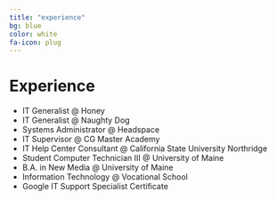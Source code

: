 ```yaml
---
title: "experience"
bg: blue
color: white
fa-icon: plug
---
```


# Experience

- IT Generalist @ Honey
- IT Generalist @ Naughty Dog
- Systems Administrator @ Headspace
- IT Supervisor @ CG Master Academy
- IT Help Center Consultant @ California State University Northridge
- Student Computer Technician III @ University of Maine
- B.A. in New Media @ University of Maine
- Information Technology @ Vocational School
- Google IT Support Specialist Certificate